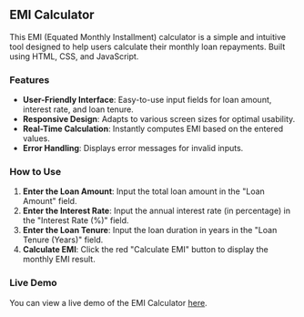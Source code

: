 <h2>EMI Calculator</h2>

<p>This EMI (Equated Monthly Installment) calculator is a simple and intuitive tool designed to help users calculate their monthly loan repayments. Built using HTML, CSS, and JavaScript.</p>

<h3>Features</h3>
<ul>
    <li><strong>User-Friendly Interface</strong>: Easy-to-use input fields for loan amount, interest rate, and loan tenure.</li>
    <li><strong>Responsive Design</strong>: Adapts to various screen sizes for optimal usability.</li>
    <li><strong>Real-Time Calculation</strong>: Instantly computes EMI based on the entered values.</li>
    <li><strong>Error Handling</strong>: Displays error messages for invalid inputs.</li>
</ul>

<h3>How to Use</h3>
<ol>
    <li><strong>Enter the Loan Amount</strong>: Input the total loan amount in the "Loan Amount" field.</li>
    <li><strong>Enter the Interest Rate</strong>: Input the annual interest rate (in percentage) in the "Interest Rate (%)" field.</li>
    <li><strong>Enter the Loan Tenure</strong>: Input the loan duration in years in the "Loan Tenure (Years)" field.</li>
    <li><strong>Calculate EMI</strong>: Click the red "Calculate EMI" button to display the monthly EMI result.</li>
</ol>

<h3>Live Demo</h3>
<p>You can view a live demo of the EMI Calculator <a href="URL">here</a>.</p>
